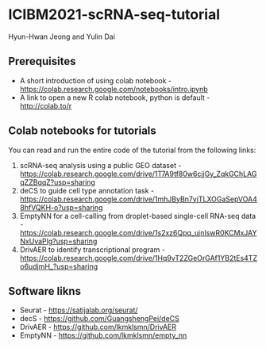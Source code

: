 # ICIBM2021-scRNA-seq-tutorial

Hyun-Hwan Jeong and Yulin Dai

## Prerequisites

* A short introduction of using colab notebook - https://colab.research.google.com/notebooks/intro.ipynb
* A link to open a new R colab notebook, python is default - http://colab.to/r


## Colab notebooks for tutorials

You can read and run the entire code of the tutorial from the following links:

1. scRNA-seq analysis using a public GEO dataset - https://colab.research.google.com/drive/1T7A9tf80w6cjjGy_ZqkGChLAGqZZBqqZ?usp=sharing
2. deCS to guide cell type annotation task - https://colab.research.google.com/drive/1mhJByBn7yjTLXOGaSepVOA48hfVQKH-o?usp=sharing
3. EmptyNN for a cell-calling from droplet-based single-cell RNA-seq data - https://colab.research.google.com/drive/1s2xz6Qpq_ujnIswR0KCMxJAYNxUvaPlg?usp=sharing
4. DrivAER to identify transcriptional program - https://colab.research.google.com/drive/1Hq9vT2ZGeOrGAf1YB2tEs4TZo6udjmH_?usp=sharing

## Software likns

* Seurat - https://satijalab.org/seurat/
* decS - https://github.com/GuangshengPei/deCS
* DrivAER - https://github.com/lkmklsmn/DrivAER
* EmptyNN - https://github.com/lkmklsmn/empty_nn
